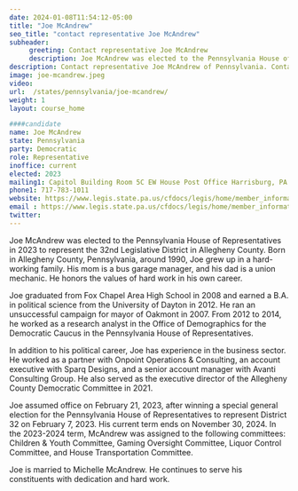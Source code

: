 ```yaml
---
date: 2024-01-08T11:54:12-05:00
title: "Joe McAndrew"
seo_title: "contact representative Joe McAndrew"
subheader:
     greeting: Contact representative Joe McAndrew
     description: Joe McAndrew was elected to the Pennsylvania House of Representatives in 2023 to represent the 32nd Legislative District in Allegheny County. Born in Allegheny County, Pennsylvania, around 1990, Joe grew up in a hard-working family.
description: Contact representative Joe McAndrew of Pennsylvania. Contact information for Joe McAndrew includes email address, phone number, and mailing address.
image: joe-mcandrew.jpeg
video:
url:  /states/pennsylvania/joe-mcandrew/
weight: 1
layout: course_home

####candidate
name: Joe McAndrew
state: Pennsylvania
party: Democratic
role: Representative
inoffice: current
elected: 2023
mailing1: Capitol Building Room 5C EW House Post Office Harrisburg, PA 17120
phone1: 717-783-1011
website: https://www.legis.state.pa.us/cfdocs/legis/home/member_information/House_bio.cfm?id=2011/
email : https://www.legis.state.pa.us/cfdocs/legis/home/member_information/House_bio.cfm?id=2011/
twitter:
---
```


Joe McAndrew was elected to the Pennsylvania House of Representatives in 2023 to represent the 32nd Legislative District in Allegheny County. Born in Allegheny County, Pennsylvania, around 1990, Joe grew up in a hard-working family. His mom is a bus garage manager, and his dad is a union mechanic. He honors the values of hard work in his own career.

Joe graduated from Fox Chapel Area High School in 2008 and earned a B.A. in political science from the University of Dayton in 2012. He ran an unsuccessful campaign for mayor of Oakmont in 2007. From 2012 to 2014, he worked as a research analyst in the Office of Demographics for the Democratic Caucus in the Pennsylvania House of Representatives.

In addition to his political career, Joe has experience in the business sector. He worked as a partner with Onpoint Operations & Consulting, an account executive with Sparq Designs, and a senior account manager with Avanti Consulting Group. He also served as the executive director of the Allegheny County Democratic Committee in 2021.

Joe assumed office on February 21, 2023, after winning a special general election for the Pennsylvania House of Representatives to represent District 32 on February 7, 2023. His current term ends on November 30, 2024. In the 2023-2024 term, McAndrew was assigned to the following committees: Children & Youth Committee, Gaming Oversight Committee, Liquor Control Committee, and House Transportation Committee.

Joe is married to Michelle McAndrew. He continues to serve his constituents with dedication and hard work.
